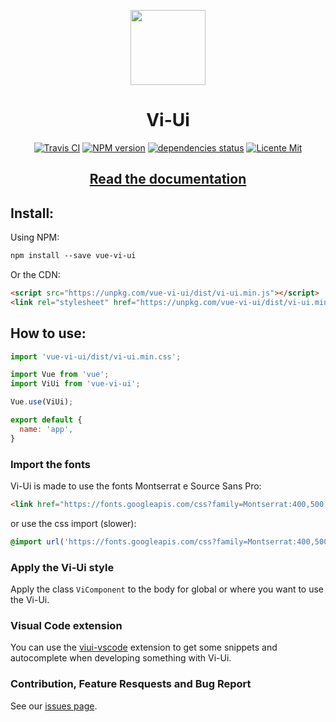 <p align="center">
  <img src="https://raw.githubusercontent.com/vitta-health/Vi-Ui/master/docsSrc/assets/img/vi-ui.svg?sanitize=true" width="120px">
</p>
<h1 align="center">Vi-Ui</h1>
<p align="center">
  <a href="https://travis-ci.org/vitta-health/Vi-Ui"><img src="https://travis-ci.org/vitta-health/Vi-Ui.svg?branch=master" alt="Travis CI"/></a>
  <a href="https://www.npmjs.com/package/Vi-Ui"><img src="https://img.shields.io/npm/v/Vi-Ui.svg?style=flat-square" alt="NPM version"/></a>
  <a href="https://david-dm.org/vitta-health/Vi-Ui"><img src="https://david-dm.org/vitta-health/Vi-Ui/status.svg" alt="dependencies status"/></a>
  <a href="https://github.com/vitta-health/Vi-Ui/blob/master/LICENSE"><img src="https://img.shields.io/badge/License-MIT-blue.svg" alt="Licente Mit"/></a>
</p>

<h2 align="center"><a href="https://vitta-health.github.io/Vi-Ui/">Read the documentation</a></h2>

## Install:

Using NPM:

```html static
npm install --save vue-vi-ui
```

Or the CDN:
```html static
<script src="https://unpkg.com/vue-vi-ui/dist/vi-ui.min.js"></script>
<link rel="stylesheet" href="https://unpkg.com/vue-vi-ui/dist/vi-ui.min.css">
```


## How to use:

```js static
import 'vue-vi-ui/dist/vi-ui.min.css';

import Vue from 'vue';
import ViUi from 'vue-vi-ui';

Vue.use(ViUi);

export default {
  name: 'app',
}
```

### Import the fonts

Vi-Ui is made to use the fonts Montserrat e Source Sans Pro:

```html static
<link href="https://fonts.googleapis.com/css?family=Montserrat:400,500|Source+Sans+Pro:400,400i,700,700i" rel="stylesheet">
```

or use the css import (slower):

```css static
@import url('https://fonts.googleapis.com/css?family=Montserrat:400,500|Source+Sans+Pro:400,400i,700,700i');
```

### Apply the Vi-Ui style

Apply the class `ViComponent` to the body for global or where you want to use the Vi-Ui.

### Visual Code extension

You can use the <a href="https://github.com/pablovieiras/viui-vscode">viui-vscode</a> extension to get some snippets and autocomplete when developing something with Vi-Ui.

### Contribution, Feature Resquests and Bug Report

See our <a href="https://github.com/vitta-health/Vi-Ui/issues">issues page</a>.
